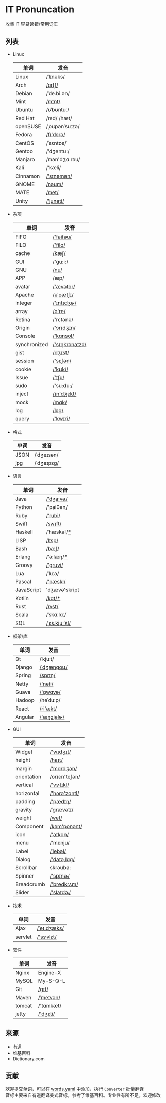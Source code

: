 # IT Pronuncation
收集 IT 容易读错/常用词汇  

## 列表
- Linux

    | 单词 | 发音 |
    | -- | -- |
    | Linux | [/ˈlɪnəks/](https://upload.wikimedia.org/wikipedia/commons/0/03/Linus-linux.ogg) |
    | Arch | [/ɑrtʃ/](http://dict.youdao.com/dictvoice?audio=arch&type=2) |
    | Debian | /ˈde.bi.ən/ |
    | Mint | [/mɪnt/](http://dict.youdao.com/dictvoice?audio=mint&type=2) |
    | Ubuntu | /ʊˈbʊntuː/ |
    | Red Hat | /red/ /hæt/ |
    | openSUSE | /ˌoʊpənˈsuːzə/ |
    | Fedora | [/fɪ'dɔrə/](http://dict.youdao.com/dictvoice?audio=fedora&type=2) |
    | CentOS | /ˈsɛntɒs/ |
    | Gentoo | /'dʒentu:/ |
    | Manjaro | /mən'dʒɑ:rəu/ |
    | Kali | /'kæli/ |
    | Cinnamon | [/'sɪnəmən/](http://dict.youdao.com/dictvoice?audio=cinnamon&type=2) |
    | GNOME | [/nəʊm/](http://dict.youdao.com/dictvoice?audio=gnome&type=2) |
    | MATE | [/met/](http://dict.youdao.com/dictvoice?audio=mate&type=2) |
    | Unity | [/'junəti/](http://dict.youdao.com/dictvoice?audio=unity&type=2) |

- 杂项

    | 单词 | 发音 |
    | -- | -- |
    | FIFO | [/'faifəu/](http://dict.youdao.com/dictvoice?audio=FIFO&type=2) |
    | FILO | [/'filo/](http://dict.youdao.com/dictvoice?audio=filo&type=2) |
    | cache | [/kæʃ/](http://dict.youdao.com/dictvoice?audio=cache&type=2) |
    | GUI | /'ɡu:i:/ |
    | GNU | [/nu/](http://dict.youdao.com/dictvoice?audio=gnu&type=2) |
    | APP | /æp/ |
    | avatar | [/'ævətɑr/](http://dict.youdao.com/dictvoice?audio=avatar&type=2) |
    | Apache | [/əˈpætʃɪ/](http://dict.youdao.com/dictvoice?audio=Apache&type=2) |
    | integer | [/'ɪntɪdʒɚ/](http://dict.youdao.com/dictvoice?audio=integer&type=2) |
    | array | [/ə're/](http://dict.youdao.com/dictvoice?audio=array&type=2) |
    | Retina | /'rɛtənə/ |
    | Origin | [/'ɔrɪdʒɪn/](http://dict.youdao.com/dictvoice?audio=origin&type=2) |
    | Console | [/'kɑnsol/](http://dict.youdao.com/dictvoice?audio=console&type=2) |
    | synchronized | [/'sɪŋkrənaɪzd/](http://dict.youdao.com/dictvoice?audio=synchronized&type=2) |
    | gist | [/dʒɪst/](http://dict.youdao.com/dictvoice?audio=gist&type=2) |
    | session | [/'sɛʃən/](http://dict.youdao.com/dictvoice?audio=session&type=2) |
    | cookie | [/'kʊki/](http://dict.youdao.com/dictvoice?audio=cookie&type=2) |
    | Issue | [/'ɪʃu/](http://dict.youdao.com/dictvoice?audio=issue&type=2) |
    | sudo | /'su:du:/ |
    | inject | [/ɪn'dʒɛkt/](http://dict.youdao.com/dictvoice?audio=inject&type=2) |
    | mock | [/mɑk/](http://dict.youdao.com/dictvoice?audio=mock&type=2) |
    | log | [/lɔɡ/](http://dict.youdao.com/dictvoice?audio=log&type=2) |
    | query | [/'kwɪri/](http://dict.youdao.com/dictvoice?audio=query&type=2) |

- 格式

    | 单词 | 发音 |
    | -- | -- |
    | JSON | /ˈdʒeɪsən/ |
    | jpg | /ˈdʒeɪpɛɡ/ |

- 语言

    | 单词 | 发音 |
    | -- | -- |
    | Java | [/'dʒa:və/](http://dict.youdao.com/dictvoice?audio=Java&type=2) |
    | Python | /'paiθən/ |
    | Ruby | [/'rubi/](http://dict.youdao.com/dictvoice?audio=ruby&type=2) |
    | Swift | [/swɪft/](http://dict.youdao.com/dictvoice?audio=Swift&type=2) |
    | Haskell | /ˈhæskəl/[*](https://mail.haskell.org/pipermail/haskell-cafe/2008-January/038756.html) |
    | LISP | [/lɪsp/](http://dict.youdao.com/dictvoice?audio=lisp&type=2) |
    | Bash | [/bæʃ/](http://dict.youdao.com/dictvoice?audio=bash&type=2) |
    | Erlang | /'ə:læŋ/[*](http://erlang.org/pipermail/erlang-questions/2001-July/003391.html) |
    | Groovy | [/'ɡruvi/](http://dict.youdao.com/dictvoice?audio=groovy&type=2) |
    | Lua | /ˈluːə/ |
    | Pascal | [/'pæskl/](http://dict.youdao.com/dictvoice?audio=pascal&type=2) |
    | JavaScript | 'dʒævə'skript |
    | Kotlin | [/kɑt/](http://dict.youdao.com/dictvoice?audio=cot&type=2)[*](https://discuss.kotlinlang.org/t/what-is-the-correct-english-pronunciation-of-kotlin/2050/2) |
    | Rust | [/rʌst/](http://dict.youdao.com/dictvoice?audio=rust&type=2) |
    | Scala | /ˈskɑːlɑː/ |
    | SQL | [/ˌɛs.kjuːˈɛl/](https://upload.wikimedia.org/wikipedia/commons/5/5f/En-us-SQL.ogg) |

- 框架/库

    | 单词 | 发音 |
    | -- | -- |
    | Qt | /ˈkjuːt/ |
    | Django | [/ˈdʒæŋɡoʊ/](http://red-bean.com/~adrian/django_pronunciation.mp3) |
    | Spring | [/sprɪŋ/](http://dict.youdao.com/dictvoice?audio=spring&type=2) |
    | Netty | [/'neti/](http://dict.youdao.com/dictvoice?audio=netty&type=2) |
    | Guava | [/'ɡwɑvə/](http://dict.youdao.com/dictvoice?audio=guava&type=2) |
    | Hadoop | /həˈduːp/ |
    | React | [/ri'ækt/](http://dict.youdao.com/dictvoice?audio=react&type=2) |
    | Angular | [/'æŋɡjəlɚ/](http://dict.youdao.com/dictvoice?audio=angular&type=2) |

- GUI

    | 单词 | 发音 |
    | -- | -- |
    | Widget | [/'wɪdʒɪt/](http://dict.youdao.com/dictvoice?audio=widget&type=2) |
    | height | [/haɪt/](http://dict.youdao.com/dictvoice?audio=height&type=2) |
    | margin | [/'mɑrdʒən/](http://dict.youdao.com/dictvoice?audio=margin&type=2) |
    | orientation | [/orɪɛn'teʃən/](http://dict.youdao.com/dictvoice?audio=orientation&type=2) |
    | vertical | [/'vɝtɪkl/](http://dict.youdao.com/dictvoice?audio=vertical&type=2) |
    | horizontal | [/'hɔrə'zɑntl/](http://dict.youdao.com/dictvoice?audio=horizontal&type=2) |
    | padding | [/'pædɪŋ/](http://dict.youdao.com/dictvoice?audio=padding&type=2) |
    | gravity | [/ˈɡrævətɪ/](http://dict.youdao.com/dictvoice?audio=gravity&type=2) |
    | weight | [/wet/](http://dict.youdao.com/dictvoice?audio=weight&type=2) |
    | Component | [/kəm'ponənt/](http://dict.youdao.com/dictvoice?audio=component&type=2) |
    | icon | [/'aɪkɑn/](http://dict.youdao.com/dictvoice?audio=icon&type=2) |
    | menu | [/'mɛnju/](http://dict.youdao.com/dictvoice?audio=menu&type=2) |
    | Label | [/ˈlebəl/](http://dict.youdao.com/dictvoice?audio=label&type=2) |
    | Dialog | [/'daɪə,lɑg/](http://dict.youdao.com/dictvoice?audio=dialog&type=2) |
    | Scrollbar | skrəuba: |
    | Spinner | [/'spɪnɚ/](http://dict.youdao.com/dictvoice?audio=spinner&type=2) |
    | Breadcrumb | [/'bredkrʌm/](http://dict.youdao.com/dictvoice?audio=breadcrumb&type=2) |
    | Slider | [/'slaɪdɚ/](http://dict.youdao.com/dictvoice?audio=slider&type=2) |

- 技术

    | 单词 | 发音 |
    | -- | -- |
    | Ajax | [/ˈeɪ.dʒæks/](https://upload.wikimedia.org/wikipedia/commons/6/6f/En-us-ajax.ogg) |
    | servlet | [/'sɝvlɛt/](http://dict.youdao.com/dictvoice?audio=servlet&type=2) |

- 软件

    | 单词 | 发音 |
    | -- | -- |
    | Nginx | Engine-X |
    | MySQL | My-S-Q-L |
    | Git | [/ɡɪt/](http://dict.youdao.com/dictvoice?audio=git&type=2) |
    | Maven | [/ˈmeɪvən/](http://static.sfdict.com/audio/lunawav/M02/M0222000.ogg) |
    | tomcat | [/'tɑmkæt/](http://dict.youdao.com/dictvoice?audio=tomcat&type=2) |
    | jetty | [/'dʒɛti/](http://dict.youdao.com/dictvoice?audio=jetty&type=2) |


## 来源
  - 有道
  - 维基百科
  - Dictionary.com

## 贡献
  欢迎提交单词，可以在 [words.yaml](https://github.com/zunpiau/IT-Pronunciation/master/src/main/resources/words.yaml) 中添加，执行 `Converter` 批量翻译  
  音标主要来自有道翻译美式音标，参考了维基百科。专业性有所不足，欢迎修改